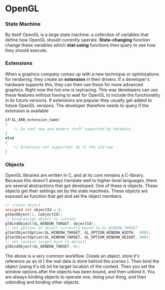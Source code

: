 # OpenGL

### State Machine
By itself OpenGL is a large state machine: a collection of variables that define how OpenGL should currently operate. **State-changing** function change these variables which **stat-using** functions then query to see how they should execute. 

### Extensions
When a graphics company comes up with a new technique or optimizations for rendering, they create an **extension** in their drivers. If a developer's hardware supports this, they can then use these for more advanced graphics. Right now the hot one is raytracing. This way developers can use these features without having to wait for OpenGL to include the functionality in its future versions. If extensions are popular they usually get added to future OpenGL versions. The developer therefore needs to query if the extension is available

```cpp
if(GL_ARB_extension_name)
{
    // Do cool new and modern stuff supported by hardware
}
else
{
    // Extension not supported: do it the old way
}
```

### Objects
OpenGL libraries are written in C, and at its core remains a C-library. Because this doesn't always translate well to higher-level languages, there are several abstractions that got developed. One of these is objects. These objects get their settings set by the state machines. These objects are exposed as function that get and set the object members.

```cpp
// create object
unsigned int objectId = 0;
glGenObject(1, &objectId);
// bind/assign object to context
glBindObject(GL_WINDOW_TARGET, objectId);
// set options of object currently bound to GL_WINDOW_TARGET
glSetObjectOption(GL_WINDOW_TARGET, GL_OPTION_WINDOW_WIDTH,  800);
glSetObjectOption(GL_WINDOW_TARGET, GL_OPTION_WINDOW_HEIGHT, 600);
// set context target back to default
glBindObject(GL_WINDOW_TARGET, 0);
```

The above is a very common workflow. Create an object, store it's reference as an id ( the real data is store behind the scenes ). Then bind the object (using it's id) tot he target location of the context. Then you set the window options after the objects has been bound, and then unbind it. You are always binding objects to operate one, doing your thing, and then unbinding and binding other objects. 



